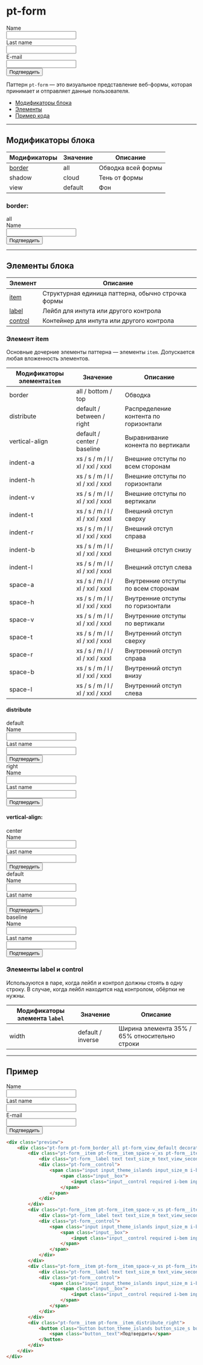 # pt-form

<div class="preview">
    <div class="pt-form pt-form_shadow_cloud pt-form_view_default decorator decorator_space-a_l component component_whitepaper_default" style="width: 300px">
        <div class="pt-form__item pt-form__item_space-v_xs pt-form__item_distribute_default pt-form__item_vertical-align_center">
            <div class="pt-form__label text text_size_m text_view_secondary">Name</div>
            <div class="pt-form__control">
                <span class="input input_theme_islands input_size_m i-bem input_js_inited" data-bem="{&quot;input&quot;:{}}">
                    <span class="input__box">
                        <input class="input__control required i-bem input__control_js_inited mce_inline_error" aria-required="true" aria-invalid="true">
                    </span>
                </span>
            </div>
        </div>
        <div class="pt-form__item pt-form__item_space-v_xs pt-form__item_distribute_default pt-form__item_vertical-align_center">
            <div class="pt-form__label text text_size_m text_view_secondary">Last name</div>
            <div class="pt-form__control">
                <span class="input input_theme_islands input_size_m i-bem input_js_inited" data-bem="{&quot;input&quot;:{}}">
                    <span class="input__box">
                        <input class="input__control required i-bem input__control_js_inited mce_inline_error" aria-required="true" aria-invalid="true">
                    </span>
                </span>
            </div>
        </div>
        <div class="pt-form__item pt-form__item_space-v_xs pt-form__item_indent-b_xl pt-form__item_distribute_default pt-form__item_vertical-align_center">
            <div class="pt-form__label text text_size_m text_view_secondary">E-mail</div>
            <div class="pt-form__control">
                <span class="input input_theme_islands input_size_m i-bem input_js_inited" data-bem="{&quot;input&quot;:{}}">
                    <span class="input__box">
                        <input class="input__control required i-bem input__control_js_inited mce_inline_error" aria-required="true" aria-invalid="true">
                    </span>
                </span>
            </div>
        </div>
        <div class="pt-form__item pt-form__item_distribute_right">
            <button class="button button_theme_islands button_size_s button_type_submit button_view_action button__control i-bem button_js_inited button__control_js_inited" data-bem="{&quot;button&quot;:{}}" role="button" type="submit" name="subscribe" id="mc-embedded-subscribe">
                <span class="button__text">Подтвердить</span>
            </button>
        </div>
    </div>
</div>

Паттерн `pt-form` — это визуальное представление веб-формы, которая принимает и отправляет данные пользователя.

* [Модификаторы блока](#Модификаторы)
* [Элементы](#Элементы)
* [Пример кода](#Пример)

___

## Модификаторы блока

Модификаторы          | Значение | Описание
--------------------- | -------- | ------------------
[border](#border)     | all      | Обводка всей формы
shadow                | cloud    | Тень от формы
view                  | default  | Фон

### border:

<div class="tpl-grid tpl-grid_m-columns_6 tpl-grid_col-gap_third tpl-grid_row-gap_third tpl-grid_vertical-align_center decorator decorator_indent-v_xl">
    <div class="tpl-grid__fraction tpl-grid__fraction_m-col_1">
        <div class="text text_size_xl text_view_ghost">all</div>
    </div>
    <div class="tpl-grid__fraction tpl-grid__fraction_m-col_5">
        <div class="pt-form pt-form_border_all pt-form_view_default decorator decorator_space-a_l component component_whitepaper_default" style="width: 300px">
            <div class="pt-form__item pt-form__item_space-v_xs pt-form__item_distribute_default pt-form__item_vertical-align_center">
                <div class="pt-form__label text text_size_m text_view_secondary">Name</div>
                <div class="pt-form__control">
                    <span class="input input_theme_islands input_size_m i-bem input_js_inited" data-bem="{&quot;input&quot;:{}}">
                        <span class="input__box">
                            <input class="input__control required i-bem input__control_js_inited mce_inline_error" aria-required="true" aria-invalid="true">
                        </span>
                    </span>
                </div>
            </div>
            <div class="pt-form__item pt-form__item_space-v_xs pt-form__item_distribute_right">
                <button class="button button_theme_islands button_size_s button_type_submit button_view_action button__control i-bem button_js_inited button__control_js_inited" data-bem="{&quot;button&quot;:{}}" role="button" type="submit" name="subscribe" id="mc-embedded-subscribe">
                    <span class="button__text">Подтвердить</span>
                </button>
            </div>
        </div>
    </div>
</div>

___

## Элементы блока

Элемент                              | Описание
------------------------------------ | ---------------------------------------------------
[item](#Элемент-item)                | Структурная единица паттерна, обычно строчка формы
[label](#Элементы-label-и-control)   | Лейбл для инпута или другого контрола
[control](#Элементы-label-и-control) | Контейнер для инпута или другого контрола

### Элемент item

Основные дочерние элементы паттерна — элементы `item`. Допускается любая вложенность элементов.

Модификаторы элемента`item`  | Значение                         | Описание
---------------------------- | -------------------------------- | -------------------------------------
border                       | all / bottom / top               | Обводка
distribute                   | default / between / right        | Распределение контента по горизонтали
vertical-align               | default / center / baseline      | Выравнивание конента по вертикали
indent-a                     | xs / s / m / l / xl / xxl / xxxl | Внешние отступы по всем сторонам
indent-h                     | xs / s / m / l / xl / xxl / xxxl | Внешние отступы по горизонтали
indent-v                     | xs / s / m / l / xl / xxl / xxxl | Внешние отступы по вертикали
indent-t                     | xs / s / m / l / xl / xxl / xxxl | Внешний отступ сверху
indent-r                     | xs / s / m / l / xl / xxl / xxxl | Внешний отступ справа
indent-b                     | xs / s / m / l / xl / xxl / xxxl | Внешний отступ снизу
indent-l                     | xs / s / m / l / xl / xxl / xxxl | Внешний отступ слева
space-a                      | xs / s / m / l / xl / xxl / xxxl | Внутренние отступы по всем сторонам
space-h                      | xs / s / m / l / xl / xxl / xxxl | Внутренние отступы по горизонтали
space-v                      | xs / s / m / l / xl / xxl / xxxl | Внутренние отступы по вертикали
space-t                      | xs / s / m / l / xl / xxl / xxxl | Внутренний отступ сверху
space-r                      | xs / s / m / l / xl / xxl / xxxl | Внутренний отступ справа
space-b                      | xs / s / m / l / xl / xxl / xxxl | Внутренний отступ внизу
space-l                      | xs / s / m / l / xl / xxl / xxxl | Внутренний отступ слева

#### distribute

<div class="tpl-grid tpl-grid_m-columns_6 tpl-grid_col-gap_third tpl-grid_row-gap_third tpl-grid_vertical-align_center decorator decorator_indent-v_xl">
    <div class="tpl-grid__fraction tpl-grid__fraction_m-col_1">
        <div class="text text_size_xl text_view_ghost">default</div>
    </div>
    <div class="tpl-grid__fraction tpl-grid__fraction_m-col_5">
        <div class="pt-form pt-form_border_all pt-form_view_default decorator decorator_space-a_l component component_whitepaper_default" style="width: 300px">
            <div class="pt-form__item pt-form__item_space-v_xs pt-form__item_distribute_default pt-form__item_vertical-align_center">
                <div class="pt-form__label text text_size_m text_view_secondary">Name</div>
                <div class="pt-form__control">
                    <span class="input input_theme_islands input_size_m i-bem input_js_inited" data-bem="{&quot;input&quot;:{}}">
                        <span class="input__box">
                            <input class="input__control required i-bem input__control_js_inited mce_inline_error" aria-required="true" aria-invalid="true">
                        </span>
                    </span>
                </div>
            </div>
            <div class="pt-form__item pt-form__item_space-v_xs pt-form__item_distribute_default pt-form__item_vertical-align_center">
                <div class="pt-form__label text text_size_m text_view_secondary">Last name</div>
                <div class="pt-form__control">
                    <span class="input input_theme_islands input_size_m i-bem input_js_inited" data-bem="{&quot;input&quot;:{}}">
                        <span class="input__box">
                            <input class="input__control required i-bem input__control_js_inited mce_inline_error" aria-required="true" aria-invalid="true">
                        </span>
                    </span>
                </div>
            </div>
            <div class="pt-form__item pt-form__item_space-v_xs pt-form__item_distribute_default">
                <button class="button button_theme_islands button_size_s button_type_submit button_view_action button__control i-bem button_js_inited button__control_js_inited" data-bem="{&quot;button&quot;:{}}" role="button" type="submit" name="subscribe" id="mc-embedded-subscribe">
                    <span class="button__text">Подтвердить</span>
                </button>
            </div>
        </div>
    </div>
</div>

<div class="tpl-grid tpl-grid_m-columns_6 tpl-grid_col-gap_third tpl-grid_row-gap_third tpl-grid_vertical-align_center decorator decorator_indent-v_xl">
    <div class="tpl-grid__fraction tpl-grid__fraction_m-col_1">
        <div class="text text_size_xl text_view_ghost">right</div>
    </div>
    <div class="tpl-grid__fraction tpl-grid__fraction_m-col_5">
        <div class="pt-form pt-form_border_all pt-form_view_default decorator decorator_space-a_l component component_whitepaper_default" style="width: 300px">
            <div class="pt-form__item pt-form__item_space-v_xs pt-form__item_distribute_default pt-form__item_vertical-align_center">
                <div class="pt-form__label text text_size_m text_view_secondary">Name</div>
                <div class="pt-form__control">
                    <span class="input input_theme_islands input_size_m i-bem input_js_inited" data-bem="{&quot;input&quot;:{}}">
                        <span class="input__box">
                            <input class="input__control required i-bem input__control_js_inited mce_inline_error" aria-required="true" aria-invalid="true">
                        </span>
                    </span>
                </div>
            </div>
            <div class="pt-form__item pt-form__item_space-v_xs pt-form__item_distribute_default pt-form__item_vertical-align_center">
                <div class="pt-form__label text text_size_m text_view_secondary">Last name</div>
                <div class="pt-form__control">
                    <span class="input input_theme_islands input_size_m i-bem input_js_inited" data-bem="{&quot;input&quot;:{}}">
                        <span class="input__box">
                            <input class="input__control required i-bem input__control_js_inited mce_inline_error" aria-required="true" aria-invalid="true">
                        </span>
                    </span>
                </div>
            </div>
            <div class="pt-form__item pt-form__item_space-v_xs pt-form__item_distribute_right">
                <button class="button button_theme_islands button_size_s button_type_submit button_view_action button__control i-bem button_js_inited button__control_js_inited" data-bem="{&quot;button&quot;:{}}" role="button" type="submit" name="subscribe" id="mc-embedded-subscribe">
                    <span class="button__text">Подтвердить</span>
                </button>
            </div>
        </div>
    </div>
</div>

#### vertical-align:

<div class="tpl-grid tpl-grid_m-columns_6 tpl-grid_col-gap_third tpl-grid_row-gap_third tpl-grid_vertical-align_center decorator decorator_indent-v_xl">
    <div class="tpl-grid__fraction tpl-grid__fraction_m-col_1">
        <div class="text text_size_xl text_view_ghost">center</div>
    </div>
    <div class="tpl-grid__fraction tpl-grid__fraction_m-col_5">
        <div class="pt-form pt-form_border_all pt-form_view_default decorator decorator_space-a_l component component_whitepaper_default" style="width: 300px">
            <div class="pt-form__item pt-form__item_space-v_xs pt-form__item_distribute_default pt-form__item_vertical-align_center">
                <div class="pt-form__label text text_size_m text_view_secondary">Name</div>
                <div class="pt-form__control">
                    <span class="input input_theme_islands input_size_m i-bem input_js_inited" data-bem="{&quot;input&quot;:{}}">
                        <span class="input__box">
                            <input class="input__control required i-bem input__control_js_inited mce_inline_error" aria-required="true" aria-invalid="true">
                        </span>
                    </span>
                </div>
            </div>
            <div class="pt-form__item pt-form__item_space-v_xs pt-form__item_distribute_default pt-form__item_vertical-align_center">
                <div class="pt-form__label text text_size_m text_view_secondary">Last name</div>
                <div class="pt-form__control">
                    <span class="input input_theme_islands input_size_m i-bem input_js_inited" data-bem="{&quot;input&quot;:{}}">
                        <span class="input__box">
                            <input class="input__control required i-bem input__control_js_inited mce_inline_error" aria-required="true" aria-invalid="true">
                        </span>
                    </span>
                </div>
            </div>
            <div class="pt-form__item pt-form__item_space-v_xs pt-form__item_distribute_right">
                <button class="button button_theme_islands button_size_s button_type_submit button_view_action button__control i-bem button_js_inited button__control_js_inited" data-bem="{&quot;button&quot;:{}}" role="button" type="submit" name="subscribe" id="mc-embedded-subscribe">
                    <span class="button__text">Подтвердить</span>
                </button>
            </div>
        </div>
    </div>
</div>

<div class="tpl-grid tpl-grid_m-columns_6 tpl-grid_col-gap_third tpl-grid_row-gap_third tpl-grid_vertical-align_center decorator decorator_indent-v_xl">
    <div class="tpl-grid__fraction tpl-grid__fraction_m-col_1">
        <div class="text text_size_xl text_view_ghost">default</div>
    </div>
    <div class="tpl-grid__fraction tpl-grid__fraction_m-col_5">
        <div class="pt-form pt-form_border_all pt-form_view_default decorator decorator_space-a_l component component_whitepaper_default" style="width: 300px">
            <div class="pt-form__item pt-form__item_space-v_xs pt-form__item_distribute_default pt-form__item_vertical-align_default">
                <div class="pt-form__label text text_size_m text_view_secondary">Name</div>
                <div class="pt-form__control">
                    <span class="input input_theme_islands input_size_m i-bem input_js_inited" data-bem="{&quot;input&quot;:{}}">
                        <span class="input__box">
                            <input class="input__control required i-bem input__control_js_inited mce_inline_error" aria-required="true" aria-invalid="true">
                        </span>
                    </span>
                </div>
            </div>
            <div class="pt-form__item pt-form__item_space-v_xs pt-form__item_distribute_default pt-form__item_vertical-align_default">
                <div class="pt-form__label text text_size_m text_view_secondary">Last name</div>
                <div class="pt-form__control">
                    <span class="input input_theme_islands input_size_m i-bem input_js_inited" data-bem="{&quot;input&quot;:{}}">
                        <span class="input__box">
                            <input class="input__control required i-bem input__control_js_inited mce_inline_error" aria-required="true" aria-invalid="true">
                        </span>
                    </span>
                </div>
            </div>
            <div class="pt-form__item pt-form__item_space-v_xs pt-form__item_distribute_right">
                <button class="button button_theme_islands button_size_s button_type_submit button_view_action button__control i-bem button_js_inited button__control_js_inited" data-bem="{&quot;button&quot;:{}}" role="button" type="submit" name="subscribe" id="mc-embedded-subscribe">
                    <span class="button__text">Подтвердить</span>
                </button>
            </div>
        </div>
    </div>
</div>

<div class="tpl-grid tpl-grid_m-columns_6 tpl-grid_col-gap_third tpl-grid_row-gap_third tpl-grid_vertical-align_center decorator decorator_indent-v_xl">
    <div class="tpl-grid__fraction tpl-grid__fraction_m-col_1">
        <div class="text text_size_xl text_view_ghost">baseline</div>
    </div>
    <div class="tpl-grid__fraction tpl-grid__fraction_m-col_5">
        <div class="pt-form pt-form_border_all pt-form_view_default decorator decorator_space-a_l component component_whitepaper_default" style="width: 300px">
            <div class="pt-form__item pt-form__item_space-v_xs pt-form__item_distribute_default pt-form__item_vertical-align_baseline">
                <div class="pt-form__label text text_size_m text_view_secondary">Name</div>
                <div class="pt-form__control">
                    <span class="input input_theme_islands input_size_m i-bem input_js_inited" data-bem="{&quot;input&quot;:{}}">
                        <span class="input__box">
                            <input class="input__control required i-bem input__control_js_inited mce_inline_error" aria-required="true" aria-invalid="true">
                        </span>
                    </span>
                </div>
            </div>
            <div class="pt-form__item pt-form__item_space-v_xs pt-form__item_distribute_default pt-form__item_vertical-align_baseline">
                <div class="pt-form__label text text_size_m text_view_secondary">Last name</div>
                <div class="pt-form__control">
                    <span class="input input_theme_islands input_size_m i-bem input_js_inited" data-bem="{&quot;input&quot;:{}}">
                        <span class="input__box">
                            <input class="input__control required i-bem input__control_js_inited mce_inline_error" aria-required="true" aria-invalid="true">
                        </span>
                    </span>
                </div>
            </div>
            <div class="pt-form__item pt-form__item_space-v_xs pt-form__item_distribute_right">
                <button class="button button_theme_islands button_size_s button_type_submit button_view_action button__control i-bem button_js_inited button__control_js_inited" data-bem="{&quot;button&quot;:{}}" role="button" type="submit" name="subscribe" id="mc-embedded-subscribe">
                    <span class="button__text">Подтвердить</span>
                </button>
            </div>
        </div>
    </div>
</div>

### Элементы label и control

Используются в паре, когда лейбл и контрол должны стоять в одну строку. В случае, когда лейбл находится над контролом, обёртки не нужны.

Модификаторы элемента `label` | Значение          | Описание
----------------------------- | ----------------- | ---------------------------------------------
width                         | default / inverse | Ширина элемента 35% / 65% относительно строки

___

## Пример

<div class="pt-form pt-form_border_all pt-form_view_default decorator decorator_space-a_l component component_whitepaper_default" style="width: 300px">
    <div class="pt-form__item pt-form__item_space-v_xs pt-form__item_distribute_default pt-form__item_vertical-align_center">
        <div class="pt-form__label text text_size_m text_view_secondary">Name</div>
        <div class="pt-form__control">
            <span class="input input_theme_islands input_size_m i-bem input_js_inited" data-bem="{&quot;input&quot;:{}}">
                <span class="input__box">
                    <input class="input__control required i-bem input__control_js_inited mce_inline_error" aria-required="true" aria-invalid="true">
                </span>
            </span>
        </div>
    </div>
    <div class="pt-form__item pt-form__item_space-v_xs pt-form__item_distribute_default pt-form__item_vertical-align_center">
        <div class="pt-form__label text text_size_m text_view_secondary">Last name</div>
        <div class="pt-form__control">
            <span class="input input_theme_islands input_size_m i-bem input_js_inited" data-bem="{&quot;input&quot;:{}}">
                <span class="input__box">
                    <input class="input__control required i-bem input__control_js_inited mce_inline_error" aria-required="true" aria-invalid="true">
                </span>
            </span>
        </div>
    </div>
    <div class="pt-form__item pt-form__item_space-v_xs pt-form__item_indent-b_xl pt-form__item_distribute_default pt-form__item_vertical-align_center">
        <div class="pt-form__label text text_size_m text_view_secondary">E-mail</div>
        <div class="pt-form__control">
            <span class="input input_theme_islands input_size_m i-bem input_js_inited" data-bem="{&quot;input&quot;:{}}">
                <span class="input__box">
                    <input class="input__control required i-bem input__control_js_inited mce_inline_error" aria-required="true" aria-invalid="true">
                </span>
            </span>
        </div>
    </div>
    <div class="pt-form__item pt-form__item_distribute_right">
        <button class="button button_theme_islands button_size_s button_type_submit button_view_action button__control i-bem button_js_inited button__control_js_inited" data-bem="{&quot;button&quot;:{}}" role="button" type="submit" name="subscribe" id="mc-embedded-subscribe">
            <span class="button__text">Подтвердить</span>
        </button>
    </div>
</div>

``` html
<div class="preview">
    <div class="pt-form pt-form_border_all pt-form_view_default decorator decorator_space-a_l component component_whitepaper_default" style="width: 300px">
        <div class="pt-form__item pt-form__item_space-v_xs pt-form__item_distribute_default pt-form__item_vertical-align_center">
            <div class="pt-form__label text text_size_m text_view_secondary">Name</div>
            <div class="pt-form__control">
                <span class="input input_theme_islands input_size_m i-bem input_js_inited" data-bem="{&quot;input&quot;:{}}">
                    <span class="input__box">
                        <input class="input__control required i-bem input__control_js_inited mce_inline_error" aria-required="true" aria-invalid="true">
                    </span>
                </span>
            </div>
        </div>
        <div class="pt-form__item pt-form__item_space-v_xs pt-form__item_distribute_default pt-form__item_vertical-align_center">
            <div class="pt-form__label text text_size_m text_view_secondary">Last name</div>
            <div class="pt-form__control">
                <span class="input input_theme_islands input_size_m i-bem input_js_inited" data-bem="{&quot;input&quot;:{}}">
                    <span class="input__box">
                        <input class="input__control required i-bem input__control_js_inited mce_inline_error" aria-required="true" aria-invalid="true">
                    </span>
                </span>
            </div>
        </div>
        <div class="pt-form__item pt-form__item_space-v_xs pt-form__item_indent-b_xl pt-form__item_distribute_default pt-form__item_vertical-align_center">
            <div class="pt-form__label text text_size_m text_view_secondary">E-mail</div>
            <div class="pt-form__control">
                <span class="input input_theme_islands input_size_m i-bem input_js_inited" data-bem="{&quot;input&quot;:{}}">
                    <span class="input__box">
                        <input class="input__control required i-bem input__control_js_inited mce_inline_error" aria-required="true" aria-invalid="true">
                    </span>
                </span>
            </div>
        </div>
        <div class="pt-form__item pt-form__item_distribute_right">
            <button class="button button_theme_islands button_size_s button_type_submit button_view_action button__control i-bem button_js_inited button__control_js_inited" data-bem="{&quot;button&quot;:{}}" role="button" type="submit" name="subscribe" id="mc-embedded-subscribe">
                <span class="button__text">Подтвердить</span>
            </button>
        </div>
    </div>
</div>
```
